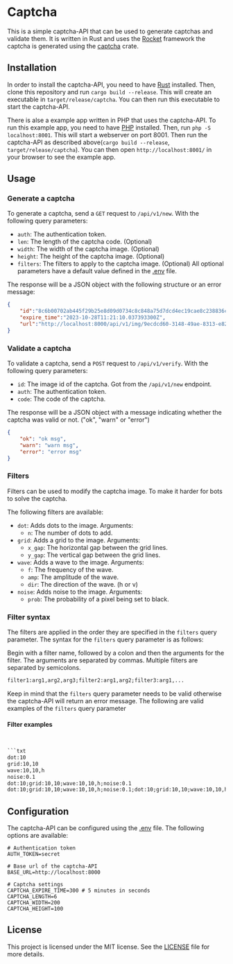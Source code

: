<!-- TODO: Add badges -->
<!-- TODO: Create logo -->
<!-- TODO: Add docker support/image -->

# Captcha

This is a simple captcha-API that can be used to generate captchas and validate them. It is written in Rust and uses the [Rocket](https://rocket.rs/) framework the captcha is generated using the [captcha](https://crates.io/crates/captcha) crate.

## Installation

In order to install the captcha-API, you need to have [Rust](https://www.rust-lang.org/) installed. Then, clone this repository and run `cargo build --release`. This will create an executable in `target/release/captcha`. You can then run this executable to start the captcha-API.

There is alse a example app written in PHP that uses the captcha-API. To run this example app, you need to have [PHP](https://www.php.net/) installed. Then, run `php -S localhost:8001`. This will start a webserver on port 8001. Then run the captcha-API as described above(`cargo build --release`, `target/release/captcha`). You can then open `http://localhost:8001/` in your browser to see the example app.

## Usage

### Generate a captcha

To generate a captcha, send a `GET` request to `/api/v1/new`. With the following query parameters:

- `auth`: The authentication token.
- `len`: The length of the captcha code.                (Optional)
- `width`: The width of the captcha image.              (Optional)
- `height`: The height of the captcha image.            (Optional)
- `filters`: The filters to apply to the captcha image. (Optional)
All optional parameters have a default value defined in the [.env](.env) file.

The response will be a JSON object with the following structure or an error message:

```json
{
    "id":"8c6b00702ab445f29b25e8d09d0734c8c848a75d7dcd4ec19cae8c238836cf17",
    "expire_time":"2023-10-28T11:21:10.037393300Z",
    "url":"http://localhost:8000/api/v1/img/9ecdcd60-3148-49ae-8313-e820c8fcd713"
}
```

### Validate a captcha

To validate a captcha, send a `POST` request to `/api/v1/verify`. With the following query parameters:

- `id`: The image id of the captcha. Got from the `/api/v1/new` endpoint.
- `auth`: The authentication token.
- `code`: The code of the captcha.

The response will be a JSON object with a message indicating whether the captcha was valid or not. ("ok", "warn" or "error")

```json
{
    "ok": "ok msg",
    "warn": "warn msg",
    "error": "error msg"
}
```

### Filters

Filters can be used to modify the captcha image. To make it harder for bots to solve the captcha.

The following filters are available:

- `dot`: Adds dots to the image.
  Arguments:
  - `n`: The number of dots to add.
- `grid`: Adds a grid to the image.
    Arguments:
  - `x_gap`: The horizontal gap between the grid lines.
  - `y_gap`: The vertical gap between the grid lines.
- `wave`: Adds a wave to the image.
    Arguments:
  - `f`: The frequency of the wave.
  - `amp`: The amplitude of the wave.
  - `dir`: The direction of the wave. (h or v)
- `noise`: Adds noise to the image.
    Arguments:
  - `prob`: The probability of a pixel being set to black.

### Filter syntax

The filters are applied in the order they are specified in the `filters` query parameter. The syntax for the `filters` query parameter is as follows:

Begin with a filter name, followed by a colon and then the arguments for the filter. The arguments are separated by commas. Multiple filters are separated by semicolons.

```txt
filter1:arg1,arg2,arg3;filter2:arg1,arg2;filter3:arg1,...
```

Keep in mind that the `filters` query parameter needs to be valid otherwise the captcha-API will return an error message. The following are valid examples of the `filters` query parameter

#### Filter examples

```txt


```txt
dot:10
grid:10,10
wave:10,10,h
noise:0.1
dot:10;grid:10,10;wave:10,10,h;noise:0.1
dot:10;grid:10,10;wave:10,10,h;noise:0.1;dot:10;grid:10,10;wave:10,10,h;noise:0.1
```

## Configuration

The captcha-API can be configured using the [.env](.env) file. The following options are available:

```env
# Authentication token
AUTH_TOKEN=secret

# Base url of the captcha-API
BASE_URL=http://localhost:8000

# Captcha settings
CAPTCHA_EXPIRE_TIME=300 # 5 minutes in seconds
CAPTCHA_LENGTH=6
CAPTCHA_WIDTH=200
CAPTCHA_HEIGHT=100
```

## License

This project is licensed under the MIT license. See the [LICENSE](LICENSE) file for more details.
